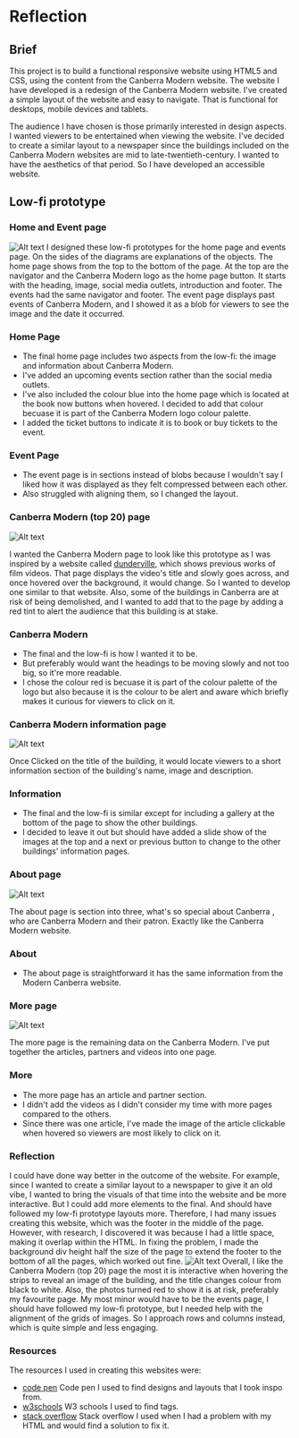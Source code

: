 # Reflection 
## Brief 
This project is to build a functional responsive website using HTML5 and CSS, using the content from the Canberra Modern website. The website I have developed is a redesign of the Canberra Modern website. I've created a simple layout of the website and easy to navigate. That is functional for desktops, mobile devices and tablets. 

The audience I have chosen is those primarily interested in design aspects. I wanted viewers to be entertained when viewing the website. I've decided to create a similar layout to a newspaper since the buildings included on the Canberra Modern websites are mid to late-twentieth-century. I wanted to have the aesthetics of that period. So I have developed an accessible website. 

## Low-fi prototype 
### Home and Event page 
![Alt text](/assets/images/low-fi%20prototypes.png)
I designed these low-fi prototypes for the home page and events page. On the sides of the diagrams are explanations of the objects. The home page shows from the top to the bottom of the page. At the top are the navigator and the Canberra Modern logo as the home page button. It starts with the heading, image, social media outlets, introduction and footer. The events had the same navigator and footer. The event page displays past events of Canberra Modern, and I showed it as a blob for viewers to see the image and the date it occurred. 

### Home Page
- The final home page includes two aspects from the low-fi: the image and information about Canberra Modern. 
- I've added an upcoming events section rather than the social media outlets.
- I've also included the colour blue into the home page which is located at the book now buttons when hovered. I decided to add that colour becuase it is part of the Canberra Modern logo colour palette. 
- I added the ticket buttons to indicate it is to book or buy tickets to the event. 


### Event Page
- The event page is in sections instead of blobs because I wouldn't say I liked how it was displayed as they felt compressed between each other.
- Also struggled with aligning them, so I changed the layout.

### Canberra Modern (top 20) page 
![Alt text](/assets/images/low-fi%20prototypes%203.png)

I wanted the Canberra Modern page to look like this prototype as I was inspired by a website called [dunderville](https://www.dunderville.se/the-work), which shows previous works of film videos. That page displays the video's title and slowly goes across, and once hovered over the background, it would change. So I wanted to develop one similar to that website. Also, some of the buildings in Canberra are at risk of being demolished, and I wanted to add that to the page by adding a red tint to alert the audience that this building is at stake. 

### Canberra Modern 
- The final and the low-fi is how I wanted it to be. 
- But preferably would want the headings to be moving slowly and not too big, so it're more readable. 
- I chose the colour red is becuase it is part of the colour palette of the logo but also because it is the colour to be alert and aware which briefly makes it curious for viewers to click on it. 

### Canberra Modern information page 
![Alt text](/assets/images/low-fi%20prototypes%202.png)

Once Clicked on the title of the building, it would locate viewers to a short information section of the building's name, image and description. 

### Information 
- The final and the low-fi is similar except for including a gallery at the bottom of the page to show the other buildings. 
- I decided to leave it out but should have added a slide show of the images at the top and a next or previous button to change to the other buildings' information pages. 

### About page
![Alt text](/assets/images/low-fi%20prototypes%204.png)

The about page is section into three, what's so special about Canberra , who are Canberra Modern and their patron. Exactly like the Canberra Modern website.

### About 
- The about page is straightforward it has the same information from the Modern Canberra website. 

### More page
![Alt text](/assets/images/low-fi%20prototypes%205.png)

The more page is the remaining data on the Canberra Modern. I've put together the articles, partners and videos into one page. 

### More
- The more page has an article and partner section.
- I didn't add the videos as I didn't consider my time with more pages compared to the others. 
- Since there was one article, I've made the image of the article clickable when hovered so viewers are most likely to click on it. 

### Reflection 
I could have done way better in the outcome of the website. For example, since I wanted to create a similar layout to a newspaper to give it an old vibe, I wanted to bring the visuals of that time into the website and be more interactive. But I could add more elements to the final. And should have followed my low-fi prototype layouts more. 
Therefore, I had many issues creating this website, which was the footer in the middle of the page. However, with research, I discovered it was because I had a little space, making it overlap within the HTML. In fixing the problem, I made the background div height half the size of the page to extend the footer to the bottom of all the pages, which worked out fine.
![Alt text](/assets/images/footer%20event%20.png)
Overall, I like the Canberra Modern (top 20) page the most it is interactive when hovering the strips to reveal an image of the building, and the title changes colour from black to white. Also, the photos turned red to show it is at risk, preferably my favourite page. My most minor would have to be the events page, I should have followed my low-fi prototype, but I needed help with the alignment of the grids of images. So I approach rows and columns instead, which is quite simple and less engaging. 

### Resources
The resources I used in creating this websites were:
- [code pen](https://codepen.io/) Code pen I used to find designs and layouts that I took inspo from. 
- [w3schools](https://www.w3schools.com/) W3 schools I used to find tags. 
- [stack overflow](https://stackoverflow.com/) Stack overflow I used when I had a problem with my HTML and would find a solution to fix it. 

